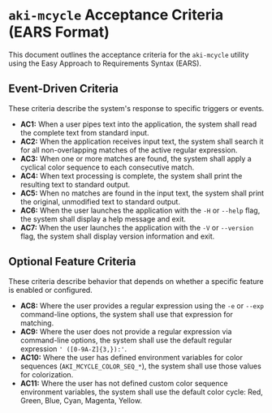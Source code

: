 # `aki-mcycle` Acceptance Criteria (EARS Format)

This document outlines the acceptance criteria for the `aki-mcycle` utility using the Easy Approach to Requirements Syntax (EARS).

## Event-Driven Criteria

These criteria describe the system's response to specific triggers or events.

- **AC1:** When a user pipes text into the application, the system shall read the complete text from standard input.
- **AC2:** When the application receives input text, the system shall search it for all non-overlapping matches of the active regular expression.
- **AC3:** When one or more matches are found, the system shall apply a cyclical color sequence to each consecutive match.
- **AC4:** When text processing is complete, the system shall print the resulting text to standard output.
- **AC5:** When no matches are found in the input text, the system shall print the original, unmodified text to standard output.
- **AC6:** When the user launches the application with the `-H` or `--help` flag, the system shall display a help message and exit.
- **AC7:** When the user launches the application with the `-V` or `--version` flag, the system shall display version information and exit.

## Optional Feature Criteria

These criteria describe behavior that depends on whether a specific feature is enabled or configured.

- **AC8:** Where the user provides a regular expression using the `-e` or `--exp` command-line options, the system shall use that expression for matching.
- **AC9:** Where the user does not provide a regular expression via command-line options, the system shall use the default regular expression `' ([0-9A-Z]{3,}):'`.
- **AC10:** Where the user has defined environment variables for color sequences (`AKI_MCYCLE_COLOR_SEQ_*`), the system shall use those values for colorization.
- **AC11:** Where the user has not defined custom color sequence environment variables, the system shall use the default color cycle: Red, Green, Blue, Cyan, Magenta, Yellow.
